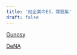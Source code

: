 ```yaml
---
title: '他企業のES，課題集'
draft: false
---
```


[Gunosy](https://www.dropbox.com/sh/zdvogr6gkx891g6/AAD-B8AK7qSHcO99dzKxjiCna?dl=0)

[DeNA](https://www.dropbox.com/sh/xlra74smiabkkw4/AADnKEF4w6Be-VXmssF-XRAKa?dl=0)
